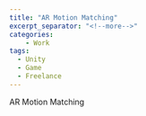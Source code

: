 ```yaml
---
title: "AR Motion Matching"
excerpt_separator: "<!--more-->"
categories:
    - Work
tags:
  - Unity
  - Game
  - Freelance
---
```


AR Motion Matching